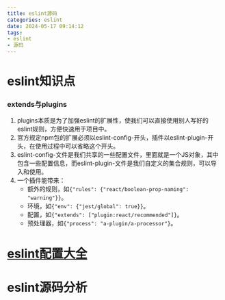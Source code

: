 ```yaml
---
title: eslint源码
categories: eslint
date: 2024-05-17 09:14:12
tags: 
- eslint
- 源码
---
```


# eslint知识点

### extends与plugins

1. plugins本质是为了加强eslint的扩展性，使我们可以直接使用别人写好的eslint规则，方便快速用于项目中。
2. 官方规定npm包的扩展必须以eslint-config-开头，插件以eslint-plugin-开头，在使用过程中可以省略这个开头。
3. eslint-config-文件是我们共享的一些配置文件，里面就是一个JS对象，其中包含一些配置信息，而eslint-plugin-文件是我们自定义的集合规则，可以导入和使用。
4. 一个插件能带来：
   - 额外的规则，如`{"rules": {"react/boolean-prop-naming": "warning"}}`。
   - 环境，如`{"env": {"jest/global": true}}`。
   - 配置，如`{"extends": ["plugin:react/recommended"]}`。
   - 预处理器，如`{"process": "a-plugin/a-processor"}`。

# [eslint配置大全](https://juejin.cn/post/6844903859488292871)

# eslint源码分析
